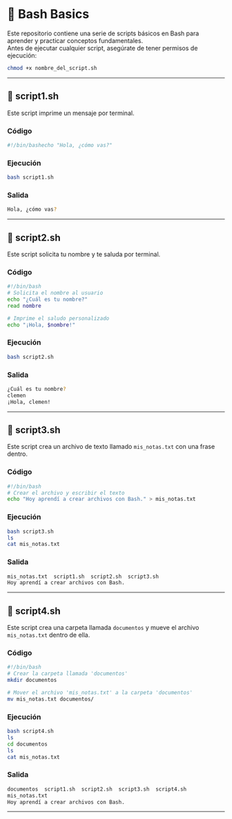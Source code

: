 # 🐚 Bash Basics

Este repositorio contiene una serie de scripts básicos en Bash para aprender y practicar conceptos fundamentales.  
Antes de ejecutar cualquier script, asegúrate de tener permisos de ejecución:

```bash
chmod +x nombre_del_script.sh
```

---

## 📄 script1.sh

Este script imprime un mensaje por terminal.

### Código

```bash
#!/bin/bashecho "Hola, ¿cómo vas?"
```

### Ejecución

```bash
bash script1.sh
```

### Salida

```bash
Hola, ¿cómo vas?
```

---

## 📄 script2.sh

Este script solicita tu nombre y te saluda por terminal.

### Código

```bash
#!/bin/bash
# Solicita el nombre al usuario
echo "¿Cuál es tu nombre?"
read nombre

# Imprime el saludo personalizado
echo "¡Hola, $nombre!"
```

### Ejecución

```bash
bash script2.sh
```

### Salida

```bash
¿Cuál es tu nombre?
clemen
¡Hola, clemen!
```

---

## 📄 script3.sh

Este script crea un archivo de texto llamado `mis_notas.txt` con una frase dentro.

### Código

```bash
#!/bin/bash
# Crear el archivo y escribir el texto
echo "Hoy aprendí a crear archivos con Bash." > mis_notas.txt
```

### Ejecución

```bash
bash script3.sh
ls
cat mis_notas.txt
```

### Salida

```bash
mis_notas.txt  script1.sh  script2.sh  script3.sh
Hoy aprendí a crear archivos con Bash.
```

---

## 📄 script4.sh

Este script crea una carpeta llamada `documentos` y mueve el archivo `mis_notas.txt` dentro de ella.

### Código

```bash
#!/bin/bash
# Crear la carpeta llamada 'documentos'
mkdir documentos

# Mover el archivo 'mis_notas.txt' a la carpeta 'documentos'
mv mis_notas.txt documentos/
```

### Ejecución

```bash
bash script4.sh
ls
cd documentos
ls
cat mis_notas.txt
```

### Salida

```bash
documentos  script1.sh  script2.sh  script3.sh  script4.sh
mis_notas.txt
Hoy aprendí a crear archivos con Bash.
```

---

